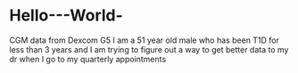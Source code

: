 # Hello---World-
CGM data from Dexcom G5 
I am a 51 year old male who has been T1D for less than 3 years and I am trying to figure out a way to get better data to my dr when I go to my quarterly appointments
